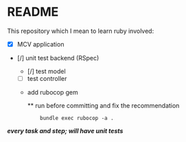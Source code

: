 # README

This repository which I mean to learn ruby involved:

- [x] MCV application
- [/] unit test backend (RSpec)

  - [/] test model
  - [ ] test controller
  - add rubocop gem

    \*\* run before committing and fix the recommendation

    ```Shell
        bundle exec rubocop -a .
    ```

<!-- - [ ] integrate with Reactjs and tailwindcss (ts) with ViteJs
- [ ] FE: add jest

- learn about Gem
  - [ ] Add Grep gem (API, JSON)
  - [ ] Add devise gem auth
  - [ ] Add kaminari gem (paginator)
  - [ ] Add pg_search gem (Search Filter)
  - [ ] Add carrierwave/fog/minio (User Avatar)
  - [ ] Add sidekiq-pro (cron and mailer support)
  - [ ] Add Pundit (policy)

- learn to deploy on AWS and circle CI
  - [ ] set up docker
  - [ ] set up Github action
  - [ ] set up Circle CI
  - [ ] set up AWS -->

**_every task and step; will have unit tests_**
